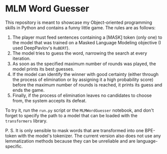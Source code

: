 # MLM Word Guesser

This repository is meant to showcase my Object-oriented programming skills in Python and contains a funny little game. The rules are as follows:
1. The player must feed sentences containing a [MASK] token (only one) to the model that was trained on a Masked Language Modeling objective (I used DeepPavlov's `RuBERT`).
2. The model tries to guess the word, narrowing the search at every iteration.
3. As soon as the specified maximum number of rounds was played, the model prints its best guesses.
4. If the model can identify the winner with good certainty (either through the process of elimination or by assigning it a high probability score) before the maximum number of rounds is reached, it prints its guess and ends the game.
5. Finally, if the process of elimination leaves no candidates to choose from, the system accepts its defeat.

To try it, run the `run.py` script or the `MLMWordGuesser` notebook, and don't forget to specify the path to a model that can be loaded with the `transformers` library.

P. S. It is only sensible to mask words that are transformed into one BPE-token with the model's tokenizer. The current version also does not use any lemmatization methods because they can be unreliable and are language-specific.
